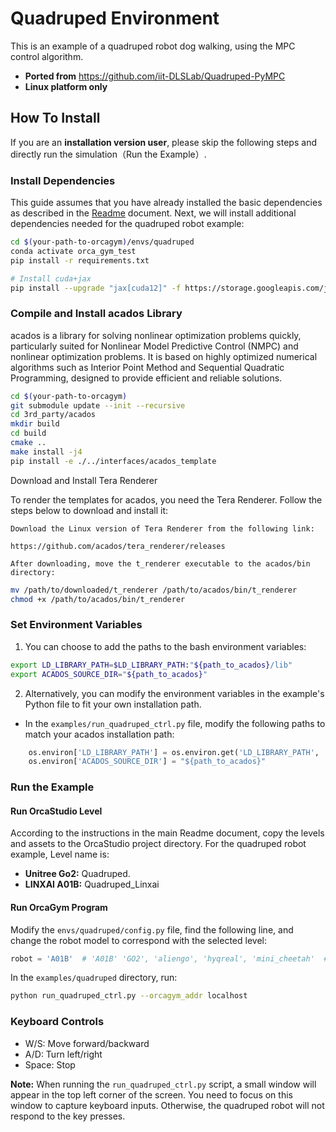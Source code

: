 # Quadruped Environment

This is an example of a quadruped robot dog walking, using the MPC control algorithm.

* **Ported from** https://github.com/iit-DLSLab/Quadruped-PyMPC
* **Linux platform only**

## How To Install
If you are an **installation version user**, please skip the following steps and directly run the simulation（Run the Example）.
### Install Dependencies

This guide assumes that you have already installed the basic dependencies as described in the [Readme](https://github.com/openverse-orca/OrcaGym/blob/main/README.md) document. Next, we will install additional dependencies needed for the quadruped robot example:

```bash
cd $(your-path-to-orcagym)/envs/quadruped
conda activate orca_gym_test
pip install -r requirements.txt

# Install cuda+jax
pip install --upgrade "jax[cuda12]" -f https://storage.googleapis.com/jax-releases/jax_cuda_releases.html
```


### Compile and Install acados Library

acados is a library for solving nonlinear optimization problems quickly, particularly suited for Nonlinear Model Predictive Control (NMPC) and nonlinear optimization problems. It is based on highly optimized numerical algorithms such as Interior Point Method and Sequential Quadratic Programming, designed to provide efficient and reliable solutions.

``` bash
cd $(your-path-to-orcagym)
git submodule update --init --recursive
cd 3rd_party/acados
mkdir build
cd build
cmake ..
make install -j4
pip install -e ./../interfaces/acados_template
```
Download and Install Tera Renderer

To render the templates for acados, you need the Tera Renderer. Follow the steps below to download and install it:

    Download the Linux version of Tera Renderer from the following link:
    
    https://github.com/acados/tera_renderer/releases

    After downloading, move the t_renderer executable to the acados/bin directory:

```bash
mv /path/to/downloaded/t_renderer /path/to/acados/bin/t_renderer
chmod +x /path/to/acados/bin/t_renderer
```
### Set Environment Variables

1. You can choose to add the paths to the bash environment variables:
``` bash
export LD_LIBRARY_PATH=$LD_LIBRARY_PATH:"${path_to_acados}/lib"
export ACADOS_SOURCE_DIR="${path_to_acados}"
```

2. Alternatively, you can modify the environment variables in the example's Python file to fit your own installation path.

* In the `examples/run_quadruped_ctrl.py` file, modify the following paths to match your acados installation path:

``` python
    os.environ['LD_LIBRARY_PATH'] = os.environ.get('LD_LIBRARY_PATH', '') + ":${path_to_acados}/lib"
    os.environ['ACADOS_SOURCE_DIR'] = "${path_to_acados}"
```

### Run the Example

#### Run OrcaStudio Level
According to the instructions in the main Readme document, copy the levels and assets to the OrcaStudio project directory. For the quadruped robot example, Level name is:

* **Unitree Go2:** Quadruped. 
* **LINXAI A01B:** Quadruped_Linxai

#### Run OrcaGym Program

Modify the `envs/quadruped/config.py` file, find the following line, and change the robot model to correspond with the selected level:
``` python
robot = 'A01B'  # 'A01B' 'GO2', 'aliengo', 'hyqreal', 'mini_cheetah'  # TODO: Load from robot_descriptions.py
```

In the `examples/quadruped` directory, run:

```bash
python run_quadruped_ctrl.py --orcagym_addr localhost
```

### Keyboard Controls

* W/S: Move forward/backward
* A/D: Turn left/right
* Space: Stop

**Note:** When running the `run_quadruped_ctrl.py` script, a small window will appear in the top left corner of the screen. You need to focus on this window to capture keyboard inputs. Otherwise, the quadruped robot will not respond to the key presses.

